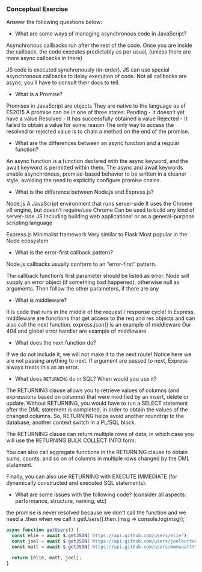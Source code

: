 ### Conceptual Exercise

Answer the following questions below:

- What are some ways of managing asynchronous code in JavaScript?

Asynchronous callbacks run after the rest of the code.
Once you are inside the callback, the code executes predictably as per usual, (unless there are more async callbacks in there)

JS code is executed synchronously (in-order).
JS can use special asynchronous callbacks to delay execution of code.
Not all callbacks are async; you’ll have to consult their docs to tell.

- What is a Promise?

Promises in JavaScript are objects
They are native to the language as of ES2015
A promise can be in one of three states:
Pending - It doesn’t yet have a value
Resolved - It has successfully obtained a value
Rejected - It failed to obtain a value for some reason
The only way to access the resolved or rejected value is to chain a method on the end of the promise.

- What are the differences between an async function and a regular function?

An async function is a function declared with the async keyword, and the await keyword is permitted within them. The async and await keywords enable asynchronous, promise-based behavior to be written in a cleaner style, avoiding the need to explicitly configure promise chains.

- What is the difference between Node.js and Express.js?

Node.js
A JavaScript environment that runs server-side
It uses the Chrome v8 engine, but doesn’t require/use Chrome
Can be used to build any kind of server-side JS
Including building web applications!
or as a general-purpose scripting language

Express.js
Minimalist framework
Very similar to Flask
Most popular in the Node ecosystem

- What is the error-first callback pattern?

Node.js callbacks usually conform to an “error-first” pattern.

The callback function’s first parameter should be listed as error. Node will supply an error object (if something bad happened), otherwise null as arguments.
Then follow the other parameters, if there are any

- What is middleware?

It is code that runs in the middle of the request / response cycle!
In Express, middleware are functions that get access to the req and res objects and can also call the next function.
express.json() is an example of middleware
Our 404 and global error handler are example of middleware

- What does the `next` function do?

If we do not include it, we will not make it to the next route!
Notice here we are not passing anything to next.
If argument are passed to next, Express always treats this as an error.

- What does `RETURNING` do in SQL? When would you use it?

The RETURNING clause allows you to retrieve values of columns (and expressions based on columns) that were modified by an insert, delete or update. Without RETURNING, you would have to run a SELECT statement after the DML statement is completed, in order to obtain the values of the changed columns. So, RETURNING helps avoid another roundtrip to the database, another context switch in a PL/SQL block.

The RETURNING clause can return multiple rows of data, in which case you will use the RETURNING BULK COLLECT INTO form.

You can also call aggregate functions in the RETURNING clause to obtain sums, counts, and so on of columns in multiple rows changed by the DML statement.

Finally, you can also use RETURNING with EXECUTE IMMEDIATE (for dynamically constructed and executed SQL statements).

- What are some issues with the following code? (consider all aspects: performance, structure, naming, etc)

the promise is never resolved because we don't call the function
and we need a .then when we call it
getUsers().then.(msg => console.log(msg));

```js
async function getUsers() {
  const elie = await $.getJSON('https://api.github.com/users/elie');
  const joel = await $.getJSON('https://api.github.com/users/joelburton');
  const matt = await $.getJSON('https://api.github.com/users/mmmaaatttttt');

  return [elie, matt, joel];
}

```

